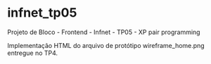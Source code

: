 # infnet_tp05
Projeto de Bloco - Frontend - Infnet - TP05 - XP pair programming

Implementação HTML do arquivo de protótipo wireframe_home.png entregue no TP4.
